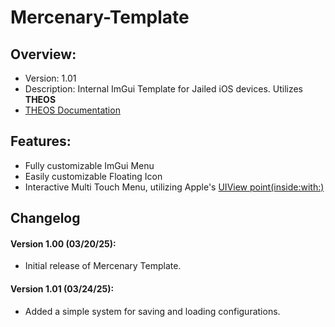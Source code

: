 # Mercenary-Template

## Overview:
- Version: 1.01
- Description: Internal ImGui Template for Jailed iOS devices. Utilizes **THEOS**
- [THEOS Documentation](https://theos.dev/docs)

## Features:
- Fully customizable ImGui Menu
- Easily customizable Floating Icon
- Interactive Multi Touch Menu, utilizing Apple's [UIView point(inside:with:)](https://developer.apple.com/documentation/uikit/uiview/point(inside:with:)?language=objc)

## Changelog

#### Version 1.00 (03/20/25):
- Initial release of Mercenary Template.

#### Version 1.01 (03/24/25):
- Added a simple system for saving and loading configurations.
